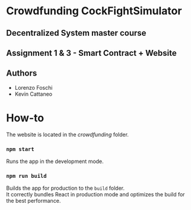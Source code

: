 # Crowdfunding CockFightSimulator
## Decentralized System master course
## Assignment 1 & 3 - Smart Contract + Website
## Authors ##
- Lorenzo Foschi
- Kevin Cattaneo 

# How-to

The website is located in the _crowdfunding_ folder.

### `npm start`

Runs the app in the development mode.

### `npm run build`

Builds the app for production to the `build` folder.\
It correctly bundles React in production mode and optimizes the build for the best performance.
